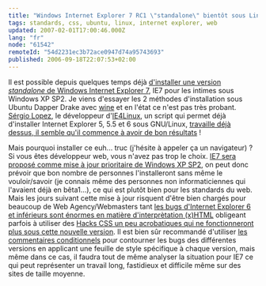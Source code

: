 ```yaml
---
title: "Windows Internet Explorer 7 RC1 \"standalone\" bientôt sous Linux"
tags: standards, css, ubuntu, linux, internet explorer, web
updated: 2007-02-01T17:00:46.000Z
lang: "fr"
node: "61542"
remoteId: "54d2231ec3b72ace0947d74a95743693"
published: 2006-09-18T22:07:53+02:00
---
```

 
Il est possible depuis quelques temps déjà [d'installer une version *standalone* de Windows Internet Explorer 7](http://tredosoft.com/IE7_standalone), IE7 pour les intimes sous Windows XP SP2. Je viens d'essayer les 2 méthodes d'installation sous Ubuntu Dapper Drake avec [wine](http://pwet.fr/man/linux/commandes/wine) et en l'état ce n'est pas très probant. [Sérgio Lopez](http://www.tatanka.com.br/ies4linux/forum/viewtopic.php?t=14), le développeur d'[IE4Linux](http://www.tatanka.com.br/ies4linux/), un script qui permet déjà d'installer Internet Explorer 5, 5.5 et 6 sous GNU/Linux, [travaille déjà dessus, il semble qu'il commence à avoir de bon résultats](http://www.tatanka.com.br/ies4linux/news/28) !

 
Mais pourquoi installer ce euh... truc (j'hésite à appeler ça un navigateur) ? Si vous êtes développeur web, vous n'avez pas trop le choix. [IE7 sera proposé comme mise à jour prioritaire de Windows XP SP2](http://blogs.msdn.com/ie/archive/2006/07/26/678149.aspx), on peut donc prévoir que bon nombre de personnes l'installeront sans même le vouloir/savoir (je connais même des personnes non informaticiennes qui l'avaient déjà en bêta1...), ce qui est plutôt bien pour les standards du web. Mais les jours suivant cette mise à jour risquent d'être bien chargés pour beaucoup de Web Agency/Webmasters tant [les bugs d'Internet Explorer 6 et inférieurs sont énormes en matière d'interprètation (x)HTML](http://www.positioniseverything.net/explorer.html) obligeant parfois à utiliser des [Hacks CSS un peu acrobatiques qui ne fonctionneront plus sous cette nouvelle version](http://www.positioniseverything.net/articles/ie7-dehacker.html). Il est bien sûr recommandé d'utiliser [les commentaires conditionnels](http://www.blog-and-blues.org/articles/Les_syntaxes_de_commentaires_conditionnels_pour_IE_Windows) pour contourner les bugs des différentes versions en applicant une feuille de style spécifique à chaque version, mais même dans ce cas, il faudra tout de même analyser la situation pour IE7 ce qui peut représenter un travail long, fastidieux et difficile même sur des sites de taille moyenne.

